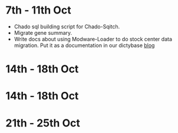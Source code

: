 # 7th - 11th Oct
* Chado sql building script for Chado-Sqitch.
* Migrate gene summary.
* Write docs about using Modware-Loader to do stock center data migration. Put it as a documentation in our dictybase [blog](http://dictybase.github.io/pages/documentation/)

# 14th - 18th Oct
# 14th - 18th Oct
# 21th - 25th Oct
